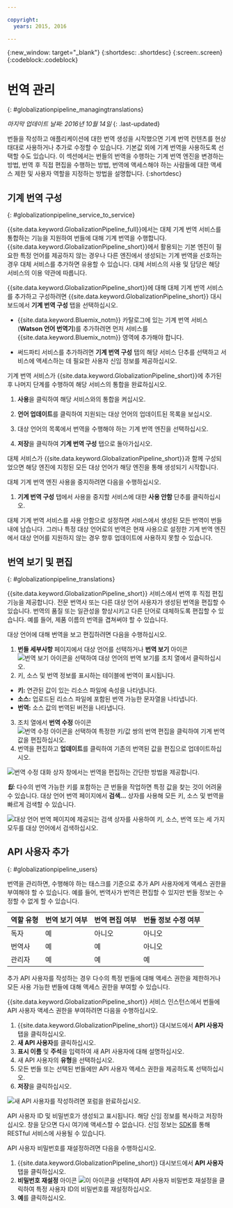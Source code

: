 ```yaml
---

copyright:
  years: 2015, 2016

---
```


{:new_window: target="_blank"}
{:shortdesc: .shortdesc}
{:screen:.screen}
{:codeblock:.codeblock}

# 번역 관리
{: #globalizationpipeline_managingtranslations}

*마지막 업데이트 날짜: 2016년 10월 14일*
{: .last-updated}

번들을 작성하고 애플리케이션에 대한 번역 생성을 시작했으면 기계 번역 컨텐츠를 현상태대로 사용하거나 추가로 수정할 수 있습니다. 기본값 외에 기계 번역을 사용하도록 선택할 수도 있습니다. 이 섹션에서는 번들의 번역을 수행하는 기계 번역 엔진을 변경하는 방법, 번역 후 직접 편집을 수행하는 방법, 번역에 액세스해야 하는 사람들에 대한 액세스 제한 및 사용자 역할을 지정하는 방법을 설명합니다.
{:shortdesc}

## 기계 번역 구성
{: #globalizationpipeline_service_to_service}

{{site.data.keyword.GlobalizationPipeline_full}}에서는 대체 기계 번역 서비스를 통합하는 기능을 지원하여 번들에 대해 기계 번역을 수행합니다. {{site.data.keyword.GlobalizationPipeline_short}}에서 활용되는 기본 엔진이 필요한 특정 언어를 제공하지 않는 경우나 다른 엔진에서 생성되는 기계 번역을 선호하는 경우 대체 서비스를 추가하면 유용할 수 있습니다. 대체 서비스의 사용 및 담당은 해당 서비스의 이용 약관에 따릅니다.

{{site.data.keyword.GlobalizationPipeline_short}}에 대해 대체 기계 번역 서비스를 추가하고 구성하려면 {{site.data.keyword.GlobalizationPipeline_short}} 대시보드에서 **기계 번역 구성** 탭을 선택하십시오.

* {{site.data.keyword.Bluemix_notm}} 카탈로그에 있는 기계 번역 서비스(**Watson 언어 번역기**)를 추가하려면 먼저 서비스를 {{site.data.keyword.Bluemix_notm}} 영역에 추가해야 합니다.

* 써드파티 서비스를 추가하려면 **기계 번역 구성** 탭의 해당 서비스 단추를 선택하고 서비스에 액세스하는 데 필요한 사용자 신임 정보를 제공하십시오.

기계 번역 서비스가 {{site.data.keyword.GlobalizationPipeline_short}}에 추가된 후 나머지 단계를 수행하여 해당 서비스의 통합을 완료하십시오.

1. **사용**을 클릭하여 해당 서비스와의 통합을 켜십시오.

2. **언어 업데이트**를 클릭하여 지원되는 대상 언어의 업데이트된 목록을 보십시오.

3. 대상 언어의 목록에서 번역을 수행해야 하는 기계 번역 엔진을 선택하십시오.

4. **저장**을 클릭하여 **기계 번역 구성** 탭으로 돌아가십시오.

대체 서비스가 {{site.data.keyword.GlobalizationPipeline_short}}과 함께 구성되었으면 해당 엔진에 지정된 모든 대상 언어가 해당 엔진을 통해 생성되기 시작합니다. 

대체 기계 번역 엔진 사용을 중지하려면 다음을 수행하십시오.

1. **기계 번역 구성** 탭에서 사용을 중지할 서비스에 대한 **사용 안함** 단추를 클릭하십시오.

대체 기계 번역 서비스를 사용 안함으로 설정하면 서비스에서 생성된 모든 번역이 번들 내에 남습니다. 그러나 특정 대상 언어로의 번역은 현재 사용으로 설정한 기계 번역 엔진에서 대상 언어를 지원하지 않는 경우 향후 업데이트에 사용하지 못할 수 있습니다. 

<!-- Review comment: When you disable an engine, do you need to go back and reconfigure the languages?? Does it go back to the default engine? What happens? -->

## 번역 보기 및 편집
{: #globalizationpipeline_translations}

{{site.data.keyword.GlobalizationPipeline_short}} 서비스에서 번역 후 직접 편집 기능을 제공합니다. 전문 번역사 또는 다른 대상 언어 사용자가 생성된 번역을 편집할 수 있습니다. 번역의 품질 또는 일관성을 향상시키고 다른 단어로 대체하도록 편집할 수 있습니다. 예를 들어, 제품 이름의 번역을 겹쳐써야 할 수 있습니다.

대상 언어에 대해 번역을 보고 편집하려면 다음을 수행하십시오.

1. **번들 세부사항** 페이지에서 대상 언어를 선택하거나 **번역 보기** 아이콘 ![번역 보기 아이콘을 선택하여 대상 언어의 번역 보기](images/viewProjectDetailIcon.png)를 조치 열에서 클릭하십시오.
2. 키, 소스 및 번역 정보를 표시하는 테이블에 번역이 표시됩니다.
 * **키:** 연관된 값이 있는 리소스 파일에 속성을 나타냅니다.
 * **소스:** 업로드된 리소스 파일에 포함된 번역 가능한 문자열을 나타냅니다.
 * **번역:** 소스 값의 번역된 버전을 나타냅니다.
3. 조치 열에서 **번역 수정** 아이콘 ![번역 수정 아이콘을 선택하여 특정한 키/값 쌍의 번역 편집](images/editIcon.png)을 클릭하여 기계 번역 값을 편집하십시오.
4. 번역을 편집하고 **업데이트**를 클릭하여 기존의 번역된 값을 편집으로 업데이트하십시오.

![번역 수정 대화 상자 창에서는 번역을 편집하는 간단한 방법을 제공합니다.](images/editTranslation.png) 

***팁:*** 다수의 번역 가능한 키를 포함하는 큰 번들을 작업하면 특정 값을 찾는 것이 어려울 수 있습니다. 대상 언어 번역 페이지에서 **검색...** 상자를 사용해 모든 키, 소스 및 번역을 빠르게 검색할 수 있습니다.

![대상 언어 번역 페이지에 제공되는 검색 상자를 사용하여 키, 소스, 번역 또는 세 가지 모두를 대상 언어에서 검색하십시오.](images/search.png) 


## API 사용자 추가
{: #globalizationpipeline_users}

번역을 관리하면, 수행해야 하는 태스크를 기준으로 추가 API 사용자에게 액세스 권한을 부여해야 할 수 있습니다. 예를 들어, 번역사가 번역은 편집할 수 있지만 번들 정보는 수정할 수 없게 할 수 있습니다.

| 역할 유형 | 번역 보기 여부     | 번역 편집 여부     | 번들 정보 수정 여부        |
|-----------|--------------------|--------------------|----------------------------|
| 독자      | 예                         | 아니오                     | 아니오                     |
| 번역사    | 예                         | 예                         | 아니오                     |
| 관리자    | 예                         | 예                         | 예                         |

추가 API 사용자를 작성하는 경우 다수의 특정 번들에 대해 액세스 권한을 제한하거나 모든 사용 가능한 번들에 대해 액세스 권한을 부여할 수 있습니다.

{{site.data.keyword.GlobalizationPipeline_short}} 서비스 인스턴스에서 번들에 API 사용자 액세스 권한을 부여하려면 다음을 수행하십시오.

1. {{site.data.keyword.GlobalizationPipeline_short}} 대시보드에서 **API 사용자** 탭을 클릭하십시오.
2. **새 API 사용자**를 클릭하십시오.
3. **표시 이름** 및 **주석**을 입력하여 새 API 사용자에 대해 설명하십시오.
4. 새 API 사용자의 **유형**을 선택하십시오.
5. 모든 번들 또는 선택된 번들에만 API 사용자 액세스 권한을 제공하도록 선택하십시오.
6. **저장**을 클릭하십시오.

![새 API 사용자를 작성하려면 포럼을 완료하십시오.](images/newUser.png)

API 사용자 ID 및 비밀번호가 생성되고 표시됩니다. 해당 신임 정보를 복사하고 저장하십시오. 창을 닫으면 다시 여기에 액세스할 수 없습니다. 신임 정보는 [SDK](https://github.com/IBM-Bluemix/gp-common)를 통해 RESTful 서비스에 사용될 수 있습니다. 

API 사용자 비밀번호를 재설정하려면 다음을 수행하십시오.

1. {{site.data.keyword.GlobalizationPipeline_short}} 대시보드에서 **API 사용자** 탭을 클릭하십시오.
2. **비밀번호 재설정** 아이콘 ![이 아이콘을 선택하여 API 사용자 비밀번호 재설정](images/resetPW.png)을 클릭하여 특정 사용자 ID의 비밀번호를 재설정하십시오. 
3. **예**를 클릭하십시오. 
